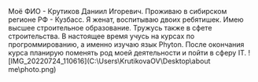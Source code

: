 Моё ФИО - Крутиков Даниил Игоревич.
Проживаю в сибирском регионе РФ - Кузбасс.
Я женат, воспитываю двоих ребятишек.
Имею высшее строительное образование.
Тружусь также в сфете строительства.
В настоящее время учусь на курсах по прогроммированию, а именно изучаю язык Phyton.
После окончания курса планирую поменять род моей деятельности и пойти в сферу IT.
![IMG_20220724_110616](C:\Users\KrutikovaOV\Desktop\about me\photo.png)